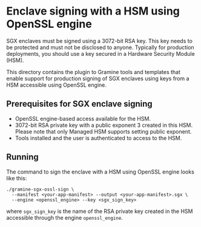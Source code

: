 # Enclave signing with a HSM using OpenSSL engine

SGX enclaves must be signed using a 3072-bit RSA key. This key needs to be
protected and must not be disclosed to anyone. Typically for production
deployments, you should use a key secured in a Hardware Security Module (HSM).

This directory contains the plugin to Gramine tools and templates that enable
support for production signing of SGX enclaves using keys from a HSM accessible
using OpenSSL engine.

## Prerequisites for SGX enclave signing

- OpenSSL engine-based access available for the HSM.
- 3072-bit RSA private key with a public exponent 3 created in this HSM. Please
  note that only Managed HSM supports setting public exponent.
- Tools installed and the user is authenticated to access to the HSM.

## Running

The command to sign the enclave with a HSM using OpenSSL engine looks like this:
```
./gramine-sgx-ossl-sign \
  --manifest <your-app-manifest> --output <your-app-manifest>.sgx \
  --engine <openssl_engine> --key <sgx_sign_key>
```

where `sgx_sign_key` is the name of the RSA private key created in the HSM
accessible through the engine `openssl_engine`.

